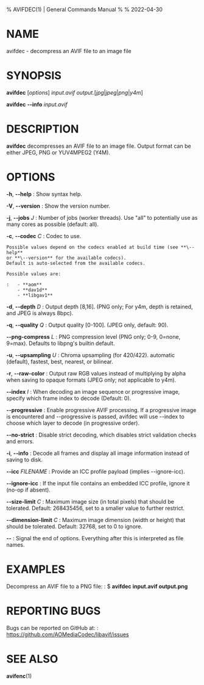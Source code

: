 % AVIFDEC(1) | General Commands Manual
%
% 2022-04-30

<!--
This man page is written in pandoc's Markdown.
See: https://pandoc.org/MANUAL.html#pandocs-markdown
-->

# NAME

avifdec - decompress an AVIF file to an image file

# SYNOPSIS

**avifdec** [_options_] _input.avif_ _output._[_jpg_|_jpeg_|_png_|_y4m_]

**avifdec** **\--info** _input.avif_

# DESCRIPTION

**avifdec** decompresses an AVIF file to an image file.
Output format can be either JPEG, PNG or YUV4MPEG2 (Y4M).

# OPTIONS

**-h**, **\--help**
:   Show syntax help.

**-V**, **\--version**
:   Show the version number.

**-j**, **\--jobs** _J_
:   Number of jobs (worker threads). Use "all" to potentially use as many cores as possible (default: all).

**-c**, **\--codec** _C_
:   Codec to use.

    Possible values depend on the codecs enabled at build time (see **\--help**
    or **\--version** for the available codecs).
    Default is auto-selected from the available codecs.

    Possible values are:

    :   - **aom**
        - **dav1d**
        - **libgav1**

**-d**, **\--depth** _D_
:   Output depth [8,16]. (PNG only; For y4m, depth is retained, and JPEG is always 8bpc).

**-q**, **\--quality** _Q_
:   Output quality [0-100]. (JPEG only, default: 90).

**\--png-compress** _L_
:   PNG compression level (PNG only; 0-9, 0=none, 9=max). Defaults to libpng's builtin default.

**-u**, **\--upsampling** _U_
:   Chroma upsampling (for 420/422). automatic (default), fastest, best, nearest, or bilinear.

**-r**, **\--raw-color**
:   Output raw RGB values instead of multiplying by alpha when saving to opaque formats
    (JPEG only; not applicable to y4m).

**\--index** _I_
:   When decoding an image sequence or progressive image, specify which frame index to decode (Default: 0).

**\--progressive**
:   Enable progressive AVIF processing. If a progressive image is encountered and \--progressive is passed,
    avifdec will use \--index to choose which layer to decode (in progressive order).

**\--no-strict**
:   Disable strict decoding, which disables strict validation checks and errors.

**-i**, **\--info**
:   Decode all frames and display all image information instead of saving to disk.

**\--icc** _FILENAME_
:   Provide an ICC profile payload (implies \--ignore-icc).

**\--ignore-icc**
:   If the input file contains an embedded ICC profile, ignore it (no-op if absent).

**\--size-limit** _C_
:   Maximum image size (in total pixels) that should be tolerated.
    Default: 268435456, set to a smaller value to further restrict.

**\--dimension-limit** _C_
:   Maximum image dimension (width or height) that should be tolerated.
    Default: 32768, set to 0 to ignore.

**\--**
:   Signal the end of options. Everything after this is interpreted as file names.

# EXAMPLES

Decompress an AVIF file to a PNG file:
:   $ **avifdec input.avif output.png**

# REPORTING BUGS

Bugs can be reported on GitHub at:
:   <https://github.com/AOMediaCodec/libavif/issues>

# SEE ALSO

**avifenc**(1)
